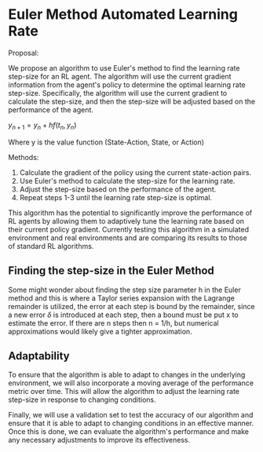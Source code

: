 # Euler Method Automated Learning Rate

Proposal:

We propose an algorithm to use Euler's method to find the learning rate step-size for an RL agent. The algorithm will use the current gradient information from the agent's policy to determine the optimal learning rate step-size. Specifically, the algorithm will use the current gradient to calculate the step-size, and then the step-size will be adjusted based on the performance of the agent.

$y_{n+1} = y_{n} + hf(t_{n},y_{n})$

Where y is the value function (State-Action, State, or Action)

Methods:

1. Calculate the gradient of the policy using the current state-action pairs.
2. Use Euler's method to calculate the step-size for the learning rate.
3. Adjust the step-size based on the performance of the agent.
4. Repeat steps 1-3 until the learning rate step-size is optimal.

This algorithm has the potential to significantly improve the performance of RL agents by allowing them to adaptively tune the learning rate based on their current policy gradient. Currently testing this algorithm in a simulated environment and real environments and are comparing its results to those of standard RL algorithms.

## Finding the step-size in the Euler Method
Some might wonder about finding the step size parameter h in the Euler method and this is where a Taylor series expansion with the Lagrange remainder is utilized, the error at each step is bound by the remainder, since a new error $\delta$ is introduced at each step, then a bound must be put x to estimate the error. If there are n steps then n = 1/h, but numerical approximations would likely give a tighter approximation. 

## Adaptability
To ensure that the algorithm is able to adapt to changes in the underlying environment, we will also incorporate a moving average of the performance metric over time. This will allow the algorithm to adjust the learning rate step-size in response to changing conditions.

Finally, we will use a validation set to test the accuracy of our algorithm and ensure that it is able to adapt to changing conditions in an effective manner. Once this is done, we can evaluate the algorithm's performance and make any necessary adjustments to improve its effectiveness.
